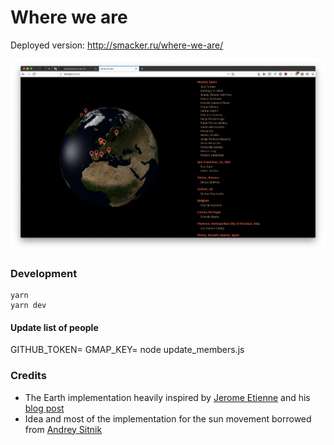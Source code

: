 # Where we are

Deployed version: http://smacker.ru/where-we-are/

![Screenshot](.github/screenshot.png)

### Development

```
yarn
yarn dev
```

#### Update list of people

GITHUB_TOKEN= GMAP_KEY= node update_members.js

### Credits

- The Earth implementation heavily inspired by [Jerome Etienne](https://github.com/jeromeetienne/threex.planets/) and his [blog post](http://learningthreejs.com/blog/2013/09/16/how-to-make-the-earth-in-webgl/)
- Idea and most of the implementation for the sun movement borrowed from [Andrey Sitnik](https://sitnik.ru/)
